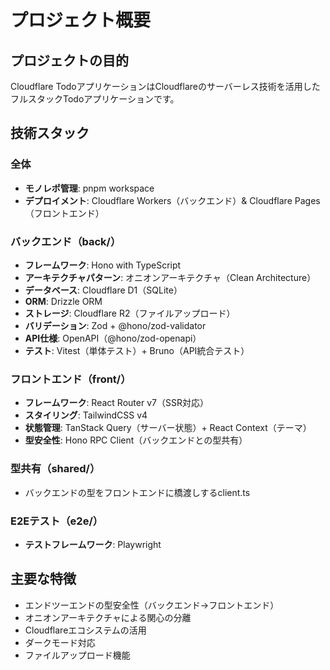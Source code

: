# プロジェクト概要

## プロジェクトの目的
Cloudflare TodoアプリケーションはCloudflareのサーバーレス技術を活用したフルスタックTodoアプリケーションです。

## 技術スタック
### 全体
- **モノレポ管理**: pnpm workspace
- **デプロイメント**: Cloudflare Workers（バックエンド）& Cloudflare Pages（フロントエンド）

### バックエンド（back/）
- **フレームワーク**: Hono with TypeScript
- **アーキテクチャパターン**: オニオンアーキテクチャ（Clean Architecture）
- **データベース**: Cloudflare D1（SQLite）
- **ORM**: Drizzle ORM
- **ストレージ**: Cloudflare R2（ファイルアップロード）
- **バリデーション**: Zod + @hono/zod-validator
- **API仕様**: OpenAPI（@hono/zod-openapi）
- **テスト**: Vitest（単体テスト）+ Bruno（API統合テスト）

### フロントエンド（front/）
- **フレームワーク**: React Router v7（SSR対応）
- **スタイリング**: TailwindCSS v4
- **状態管理**: TanStack Query（サーバー状態）+ React Context（テーマ）
- **型安全性**: Hono RPC Client（バックエンドとの型共有）

### 型共有（shared/）
- バックエンドの型をフロントエンドに橋渡しするclient.ts

### E2Eテスト（e2e/）
- **テストフレームワーク**: Playwright

## 主要な特徴
- エンドツーエンドの型安全性（バックエンド→フロントエンド）
- オニオンアーキテクチャによる関心の分離
- Cloudflareエコシステムの活用
- ダークモード対応
- ファイルアップロード機能